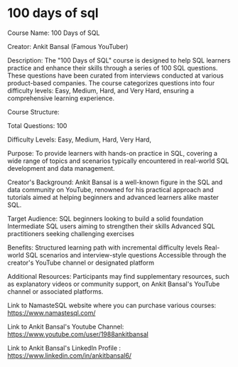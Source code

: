 # 100 days of sql
Course Name: 100 Days of SQL

Creator: Ankit Bansal (Famous YouTuber)

Description:
The "100 Days of SQL" course is designed to help SQL learners practice and enhance their skills through a series of 100 SQL questions. These questions have been curated from interviews conducted at various product-based companies. The course categorizes questions into four difficulty levels: Easy, Medium, Hard, and Very Hard, ensuring a comprehensive learning experience.

Course Structure:

Total Questions: 100

Difficulty Levels:
Easy,
Medium,
Hard,
Very Hard,

Purpose:
To provide learners with hands-on practice in SQL, covering a wide range of topics and scenarios typically encountered in real-world SQL development and data management.

Creator's Background:
Ankit Bansal is a well-known figure in the SQL and data community on YouTube, renowned for his practical approach and tutorials aimed at helping beginners and advanced learners alike master SQL.

Target Audience:
SQL beginners looking to build a solid foundation
Intermediate SQL users aiming to strengthen their skills
Advanced SQL practitioners seeking challenging exercises

Benefits:
Structured learning path with incremental difficulty levels
Real-world SQL scenarios and interview-style questions
Accessible through the creator's YouTube channel or designated platform

Additional Resources:
Participants may find supplementary resources, such as explanatory videos or community support, on Ankit Bansal's YouTube channel or associated platforms.

Link to NamasteSQL website where you can purchase various courses: https://www.namastesql.com/

Link to Ankit Bansal's Youtube Channel: https://www.youtube.com/user/1988ankitbansal

Link to Ankit Bansal's LinkedIn Profile : https://www.linkedin.com/in/ankitbansal6/

